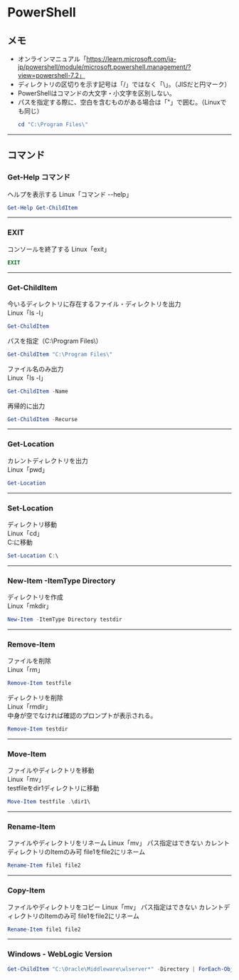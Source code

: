 # PowerShell

## メモ
- オンラインマニュアル「https://learn.microsoft.com/ja-jp/powershell/module/microsoft.powershell.management/?view=powershell-7.2」
- ディレクトリの区切りを示す記号は「/」ではなく「\」。（JISだと円マーク）
- PowerShellはコマンドの大文字・小文字を区別しない。
- パスを指定する際に、空白を含むものがある場合は「"」で囲む。（Linuxでも同じ）
  ```PowerShell
  cd "C:\Program Files\"
  ```

---
## コマンド

### Get-Help コマンド
ヘルプを表示する
Linux「コマンド --help」
```PowerShell
Get-Help Get-ChildItem
```

---
### EXIT
コンソールを終了する
Linux「exit」
```PowerShell
EXIT
```

---
### Get-ChildItem
今いるディレクトリに存在するファイル・ディレクトリを出力  
Linux「ls -l」  
```PowerShell
Get-ChildItem
```
パスを指定（C:\Program Files\）
```PowerShell
Get-ChildItem "C:\Program Files\"
```
ファイル名のみ出力  
Linux「ls -l」 
```PowerShell
Get-ChildItem -Name
```
再帰的に出力
```PowerShell
Get-ChildItem -Recurse
```

---
### Get-Location
カレントディレクトリを出力  
Linux「pwd」 
```PowerShell
Get-Location
```
---
### Set-Location
ディレクトリ移動  
Linux「cd」  
C:に移動
```PowerShell
Set-Location C:\
```
---
### New-Item -ItemType Directory
ディレクトリを作成  
Linux「mkdir」
```PowerShell
New-Item -ItemType Directory testdir
```

---
### Remove-Item
ファイルを削除  
Linux「rm」
```PowerShell
Remove-Item testfile
```

ディレクトリを削除  
Linux「rmdir」  
中身が空でなければ確認のプロンプトが表示される。  
```PowerShell
Remove-Item testdir
```

---
### Move-Item
ファイルやディレクトリを移動    
Linux「mv」  
testfileをdir1ディレクトリに移動
```PowerShell
Move-Item testfile .\dir1\
```

---
### Rename-Item
ファイルやディレクトリをリネーム
Linux「mv」
パス指定はできない
カレントディレクトリのItemのみ可
file1をfile2にリネーム
```PowerShell
Rename-Item file1 file2
```

---
### Copy-Item
ファイルやディレクトリをコピー
Linux「mv」
パス指定はできない
カレントディレクトリのItemのみ可
file1をfile2にリネーム
```PowerShell
Rename-Item file1 file2
```

---
### Windows - WebLogic Version
```PowerShell
Get-ChildItem "C:\Oracle\Middleware\wlserver*" -Directory | ForEach-Object { $_.FullName + " " + (Get-Content $_.FullName\server\lib\weblogic.jar | Select-String "WebLogic Server") }
```
